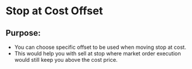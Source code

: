 # Stop at Cost Offset

## Purpose:

- You can choose specific offset to be used when moving stop at cost. 
- This would help you with sell at stop where market order execution would still keep you above the cost price.
